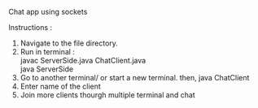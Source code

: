 Chat app using sockets

Instructions :
1. Navigate to the file directory.
2. Run in terminal :  
  javac ServerSide.java ChatClient.java  
  java ServerSide
3. Go to another terminal/ or start a new terminal.
  then, 
  java ChatClient
4. Enter name of the client
5. Join more clients thourgh multiple terminal and chat 
    

